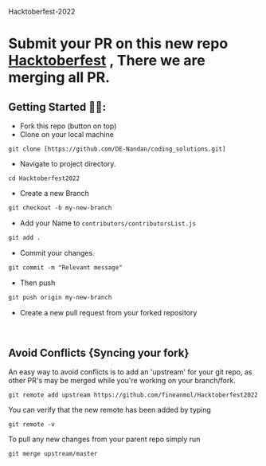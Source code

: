 Hacktoberfest-2022



# Submit your PR on this new repo [Hacktoberfest](https://github.com/fineanmol/hacktoberfest) , There we are merging all PR. 



## Getting Started 🤩🤗:

- Fork this repo (button on top)
- Clone on your local machine

```terminal
git clone [https://github.com/DE-Nandan/coding_solutions.git]
```
- Navigate to project directory.
```terminal
cd Hacktoberfest2022
```

- Create a new Branch

```markdown
git checkout -b my-new-branch
```
- Add your Name to `contributors/contributorsList.js`
```markdown
git add .
```
- Commit your changes.

```markdown
git commit -m "Relevant message"
```
- Then push 
```markdown
git push origin my-new-branch
```


- Create a new pull request from your forked repository

<br>

## Avoid Conflicts {Syncing your fork}

An easy way to avoid conflicts is to add an 'upstream' for your git repo, as other PR's may be merged while you're working on your branch/fork.   

```terminal
git remote add upstream https://github.com/fineanmol/Hacktoberfest2022
```

You can verify that the new remote has been added by typing
```terminal
git remote -v
```

To pull any new changes from your parent repo simply run
```terminal
git merge upstream/master
```






